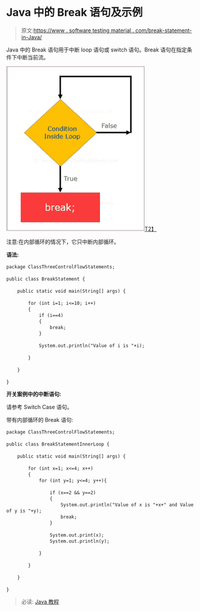 # Java 中的 Break 语句及示例

> 原文:[https://www . software testing material . com/break-statement-in-Java/](https://www.softwaretestingmaterial.com/break-statement-in-java/)

Java 中的 Break 语句用于中断 loop 语句或 switch 语句。Break 语句在指定条件下中断当前流。

[![Break Statement](img/96e257770e59ce8e58931e3bd7573952.png)T2】](https://www.softwaretestingmaterial.com/wp-content/uploads/2018/03/Break.png)

注意:在内部循环的情况下，它只中断内部循环。

**语法:**

```
package ClassThreeControlFlowStatements;

public class BreakStatement {

	public static void main(String[] args) {

		for (int i=1; i<=10; i++)
		{			
			if (i==4)
	        {
				break;
	        }

	        System.out.println("Value of i is "+i);

		}

	}

}
```

**开关案例中的中断语句:**

请参考 Switch Case 语句。

带有内部循环的 Break 语句:

```
package ClassThreeControlFlowStatements;

public class BreakStatementInnerLoop {

	public static void main(String[] args) {

		for (int x=1; x<=4; x++)
		{			
			for (int y=1; y<=4; y++){

				if (x==2 && y==2)
		        {
					System.out.println("Value of x is "+x+" and Value of y is "+y);
					break;
		        }

				System.out.print(x);
		        System.out.println(y);

			}

		}

	}

}
```

> 必读: [Java 教程](https://www.softwaretestingmaterial.com/java-tutorial/)